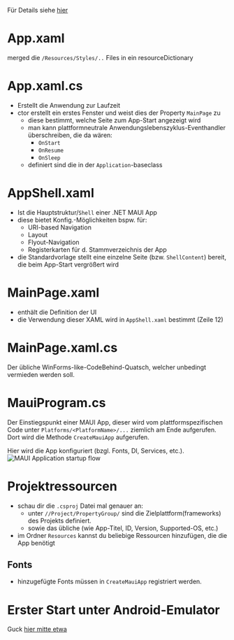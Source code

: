 ﻿Für Details siehe [hier](https://learn.microsoft.com/de-de/training/modules/build-mobile-and-desktop-apps/3-create-a-maui-project-visual-studio)

# App.xaml
merged die `/Resources/Styles/..` Files in ein resourceDictionary

# App.xaml.cs
- Erstellt die Anwendung zur Laufzeit
- ctor erstellt ein erstes Fenster und weist dies der Property `MainPage` zu
	- diese bestimmt, welche Seite zum App-Start angezeigt wird
	- man kann plattformneutrale Anwendungslebenszyklus-Eventhandler überschreiben, die da wären:
		- `OnStart`
		- `OnResume`
		- `OnSleep`
	- definiert sind die in der `Application`-baseclass
# AppShell.xaml
- Ist die Hauptstruktur/`Shell` einer .NET MAUI App
- diese bietet Konfig.-Möglichkeiten bspw. für:
	- URI-based Navigation
	- Layout
	- Flyout-Navigation
	- Registerkarten für d. Stammverzeichnis der App
- die Standardvorlage stellt eine einzelne Seite (bzw. `ShellContent`) bereit, die beim App-Start vergrößert wird
# MainPage.xaml
- enthält die Definition der UI
- die Verwendung dieser XAML wird in `AppShell.xaml` bestimmt (Zeile 12)
# MainPage.xaml.cs
Der übliche WinForms-like-CodeBehind-Quatsch, welcher unbedingt vermieden werden soll.
# MauiProgram.cs
Der Einstiegspunkt einer MAUI App, dieser wird vom plattformspezifischen Code unter `Platforms/<PlatformName>/...` ziemlich am Ende aufgerufen. Dort wird die Methode `CreateMauiApp` aufgerufen.

Hier wird die App konfiguriert (bzgl. Fonts, DI, Services, etc.).
![MAUI Application startup flow](https://learn.microsoft.com/de-de/training/dot-net-maui/build-mobile-and-desktop-apps/media/3-startup-flow.png "MAUI Application startup flowchart")
# Projektressourcen
- schau dir die `.csproj` Datei mal genauer an:
	- unter `//Project/PropertyGroup/` sind die Zielplattform(frameworks) des Projekts definiert.
	- sowie das übliche (wie App-Titel, ID, Version, Supported-OS, etc.)
- im Ordner `Resources` kannst du beliebige Ressourcen hinzufügen, die die App benötigt
## Fonts
- hinzugefügte Fonts müssen in `CreateMauiApp` registriert werden.

# Erster Start unter Android-Emulator
Guck [hier mitte etwa](https://learn.microsoft.com/de-de/training/modules/build-mobile-and-desktop-apps/4-exercise-create-your-first-maui-app)